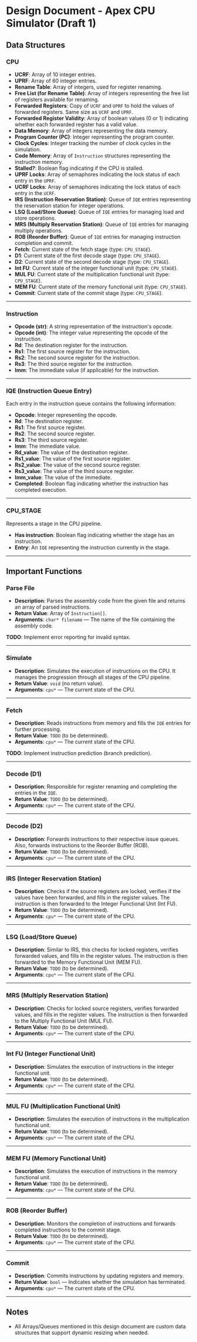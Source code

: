 # Design Document - Apex CPU Simulator (Draft 1)

## Data Structures

### CPU

- **UCRF**: Array of 10 integer entries.
- **UPRF**: Array of 60 integer entries.
- **Rename Table**: Array of integers, used for register renaming.
- **Free List (for Rename Table)**: Array of integers representing the free list of registers available for renaming.
- **Forwarded Registers**: Copy of `UCRF` and `UPRF` to hold the values of forwarded registers. Same size as `UCRF` and `UPRF`.
- **Forwarded Register Validity**: Array of boolean values (0 or 1) indicating whether each forwarded register has a valid value.
- **Data Memory**: Array of integers representing the data memory.
- **Program Counter (PC)**: Integer representing the program counter.
- **Clock Cycles**: Integer tracking the number of clock cycles in the simulation.
- **Code Memory**: Array of `Instruction` structures representing the instruction memory.
- **Stalled?**: Boolean flag indicating if the CPU is stalled.
- **UPRF Locks**: Array of semaphores indicating the lock status of each entry in the `UPRF`.
- **UCRF Locks**: Array of semaphores indicating the lock status of each entry in the `UCRF`.
- **IRS (Instruction Reservation Station)**: Queue of `IQE` entries representing the reservation station for integer operations.
- **LSQ (Load/Store Queue)**: Queue of `IQE` entries for managing load and store operations.
- **MRS (Multiply Reservation Station)**: Queue of `IQE` entries for managing multiply operations.
- **ROB (Reorder Buffer)**: Queue of `IQE` entries for managing instruction completion and commit.
- **Fetch**: Current state of the fetch stage (type: `CPU_STAGE`).
- **D1**: Current state of the first decode stage (type: `CPU_STAGE`).
- **D2**: Current state of the second decode stage (type: `CPU_STAGE`).
- **Int FU**: Current state of the integer functional unit (type: `CPU_STAGE`).
- **MUL FU**: Current state of the multiplication functional unit (type: `CPU_STAGE`).
- **MEM FU**: Current state of the memory functional unit (type: `CPU_STAGE`).
- **Commit**: Current state of the commit stage (type: `CPU_STAGE`).

---

### Instruction

- **Opcode (str)**: A string representation of the instruction's opcode.
- **Opcode (int)**: The integer value representing the opcode of the instruction.
- **Rd**: The destination register for the instruction.
- **Rs1**: The first source register for the instruction.
- **Rs2**: The second source register for the instruction.
- **Rs3**: The third source register for the instruction.
- **Imm**: The immediate value (if applicable) for the instruction.

---

### IQE (Instruction Queue Entry)

Each entry in the instruction queue contains the following information:

- **Opcode**: Integer representing the opcode.
- **Rd**: The destination register.
- **Rs1**: The first source register.
- **Rs2**: The second source register.
- **Rs3**: The third source register.
- **Imm**: The immediate value.
- **Rd_value**: The value of the destination register.
- **Rs1_value**: The value of the first source register.
- **Rs2_value**: The value of the second source register.
- **Rs3_value**: The value of the third source register.
- **Imm_value**: The value of the immediate.
- **Completed**: Boolean flag indicating whether the instruction has completed execution.

---

### CPU_STAGE

Represents a stage in the CPU pipeline.

- **Has instruction**: Boolean flag indicating whether the stage has an instruction.
- **Entry**: An `IQE` representing the instruction currently in the stage.

---

## Important Functions

### Parse File

- **Description**: Parses the assembly code from the given file and returns an array of parsed instructions.
- **Return Value**: Array of `Instruction[]`.
- **Arguments**: `char* filename` — The name of the file containing the assembly code.

**TODO**: Implement error reporting for invalid syntax.

---

### Simulate

- **Description**: Simulates the execution of instructions on the CPU. It manages the progression through all stages of the CPU pipeline.
- **Return Value**: `void` (no return value).
- **Arguments**: `cpu*` — The current state of the CPU.

---

### Fetch

- **Description**: Reads instructions from memory and fills the `IQE` entries for further processing.
- **Return Value**: `TODO` (to be determined).
- **Arguments**: `cpu*` — The current state of the CPU.

**TODO**: Implement instruction prediction (branch prediction).

---

### Decode (D1)

- **Description**: Responsible for register renaming and completing the entries in the `IQE`.
- **Return Value**: `TODO` (to be determined).
- **Arguments**: `cpu*` — The current state of the CPU.

---

### Decode (D2)

- **Description**: Forwards instructions to their respective issue queues. Also, forwards instructions to the Reorder Buffer (ROB).
- **Return Value**: `TODO` (to be determined).
- **Arguments**: `cpu*` — The current state of the CPU.

---

### IRS (Integer Reservation Station)

- **Description**: Checks if the source registers are locked, verifies if the values have been forwarded, and fills in the register values. The instruction is then forwarded to the Integer Functional Unit (Int FU).
- **Return Value**: `TODO` (to be determined).
- **Arguments**: `cpu*` — The current state of the CPU.

---

### LSQ (Load/Store Queue)

- **Description**: Similar to IRS, this checks for locked registers, verifies forwarded values, and fills in the register values. The instruction is then forwarded to the Memory Functional Unit (MEM FU).
- **Return Value**: `TODO` (to be determined).
- **Arguments**: `cpu*` — The current state of the CPU.

---

### MRS (Multiply Reservation Station)

- **Description**: Checks for locked source registers, verifies forwarded values, and fills in the register values. The instruction is then forwarded to the Multiply Functional Unit (MUL FU).
- **Return Value**: `TODO` (to be determined).
- **Arguments**: `cpu*` — The current state of the CPU.

---

### Int FU (Integer Functional Unit)

- **Description**: Simulates the execution of instructions in the integer functional unit.
- **Return Value**: `TODO` (to be determined).
- **Arguments**: `cpu*` — The current state of the CPU.

---

### MUL FU (Multiplication Functional Unit)

- **Description**: Simulates the execution of instructions in the multiplication functional unit.
- **Return Value**: `TODO` (to be determined).
- **Arguments**: `cpu*` — The current state of the CPU.

---

### MEM FU (Memory Functional Unit)

- **Description**: Simulates the execution of instructions in the memory functional unit.
- **Return Value**: `TODO` (to be determined).
- **Arguments**: `cpu*` — The current state of the CPU.

---

### ROB (Reorder Buffer)

- **Description**: Monitors the completion of instructions and forwards completed instructions to the commit stage.
- **Return Value**: `TODO` (to be determined).
- **Arguments**: `cpu*` — The current state of the CPU.

---

### Commit

- **Description**: Commits instructions by updating registers and memory.
- **Return Value**: `bool` — Indicates whether the simulation has terminated.
- **Arguments**: `cpu*` — The current state of the CPU.

---

## Notes

- All Arrays/Queues mentioned in this design document are custom data structures that support dynamic resizing when needed.
